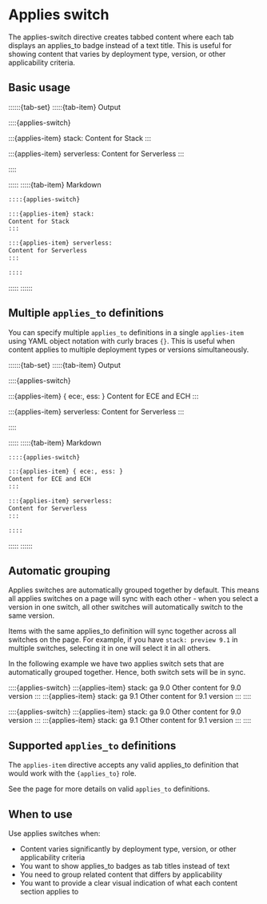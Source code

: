 # Applies switch

The applies-switch directive creates tabbed content where each tab displays an applies_to badge instead of a text title. This is useful for showing content that varies by deployment type, version, or other applicability criteria.

## Basic usage

::::::{tab-set}
:::::{tab-item} Output

::::{applies-switch}

:::{applies-item} stack:
Content for Stack
:::

:::{applies-item} serverless:
Content for Serverless
:::

::::

:::::
:::::{tab-item} Markdown

```markdown
::::{applies-switch}

:::{applies-item} stack:
Content for Stack
:::

:::{applies-item} serverless:
Content for Serverless
:::

::::
```
:::::
::::::

## Multiple `applies_to` definitions

You can specify multiple `applies_to` definitions in a single `applies-item` using YAML object notation with curly braces `{}`.
This is useful when content applies to multiple deployment types or versions simultaneously.

::::::{tab-set}
:::::{tab-item} Output

::::{applies-switch}

:::{applies-item} { ece:, ess: }
Content for ECE and ECH
:::

:::{applies-item} serverless:
Content for Serverless
:::

::::

:::::
:::::{tab-item} Markdown

```markdown
::::{applies-switch}

:::{applies-item} { ece:, ess: }
Content for ECE and ECH
:::

:::{applies-item} serverless:
Content for Serverless
:::

::::
```
:::::
::::::

## Automatic grouping

Applies switches are automatically grouped together by default. This means all applies switches on a page will sync with each other - when you select a version in one switch, all other switches will automatically switch to the same version.

Items with the same applies_to definition will sync together across all switches on the page. For example, if you have `stack: preview 9.1` in multiple switches, selecting it in one will select it in all others.

In the following example we have two applies switch sets that are automatically grouped together.
Hence, both switch sets will be in sync.

::::{applies-switch}
:::{applies-item} stack: ga 9.0
Other content for 9.0 version
:::
:::{applies-item} stack: ga 9.1
Other content for 9.1 version
:::
::::

::::{applies-switch}
:::{applies-item} stack: ga 9.0
Other content for 9.0 version
:::
:::{applies-item} stack: ga 9.1
Other content for 9.1 version
:::
::::

## Supported `applies_to` definitions

The `applies-item` directive accepts any valid applies_to definition that would work with the `{applies_to}` role.

See the [](applies.md) page for more details on valid `applies_to` definitions.

## When to use

Use applies switches when:

- Content varies significantly by deployment type, version, or other applicability criteria
- You want to show applies_to badges as tab titles instead of text
- You need to group related content that differs by applicability
- You want to provide a clear visual indication of what each content section applies to
